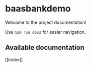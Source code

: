 # baasbankdemo

Welcome to the project documentation!

Use `npm run docs` for easier navigation.

## Available documentation

[[index]]
